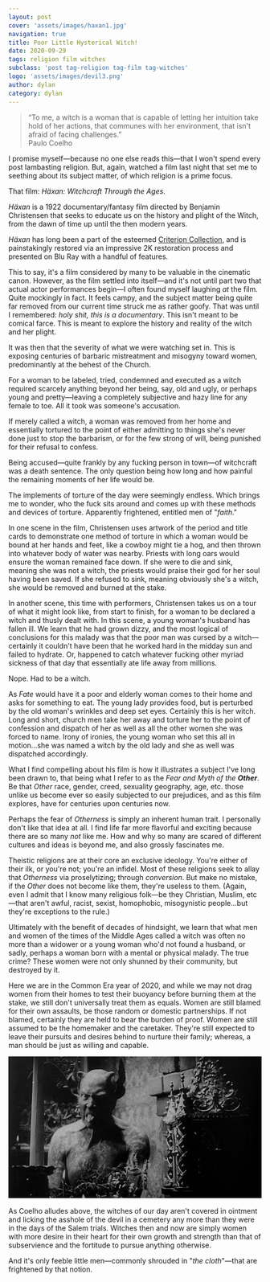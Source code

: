 ```yaml
---
layout: post
cover: 'assets/images/haxan1.jpg'
navigation: true
title: Poor Little Hysterical Witch!
date: 2020-09-29
tags: religion film witches
subclass: 'post tag-religion tag-film tag-witches' 
logo: 'assets/images/devil3.png'
author: dylan
category: dylan
---
```


> “To me, a witch is a woman that is capable of letting her intuition take hold of her actions, that communes with her environment, that isn't afraid of facing challenges.”  
> Paulo Coelho

I promise myself&mdash;because no one else reads this&mdash;that I won't spend every post lambasting religion. But, again, watched a film last night that set me to seething about its subject matter, of which religion is a prime focus.

That film: _H&auml;xan: Witchcraft Through the Ages_.

_H&auml;xan_ is a 1922 documentary/fantasy film directed by Benjamin Christensen that seeks to educate us on the history and plight of the Witch, from the dawn of time up until the then modern years.

_H&auml;xan_ has long been a part of the esteemed [Criterion Collection](https://criterion.com), and is painstakingly restored via an impressive 2K restoration process and presented on Blu Ray with a handful of features.

This to say, it's a film considered by many to be valuable in the cinematic canon. However, as the film settled into itself&mdash;and it's not until part two that actual actor performances begin&mdash;I often found myself laughing _at_ the film. Quite mockingly in fact. It feels campy, and the subject matter being quite far removed from our current time struck me as rather goofy. That was until I remembered: _holy shit, this is a documentary_. This isn't meant to be comical farce. This is meant to explore the history and reality of the witch and her plight.

It was then that the severity of what we were watching set in. This is exposing centuries of barbaric mistreatment and misogyny toward women, predominantly at the behest of the Church.

For a woman to be labeled, tried, condemned and executed as a witch required scarcely anything beyond her being, say, old and ugly, or perhaps young and pretty&mdash;leaving a completely subjective and hazy line for any female to toe. All it took was someone's accusation.

If merely called a witch, a woman was removed from her home and essentially tortured to the point of either admitting to things she's never done just to stop the barbarism, or for the few strong of will, being punished for their refusal to confess.

Being accused&mdash;quite frankly by any fucking person in town&mdash;of witchcraft was a death sentence. The only question being how long and how painful the remaining moments of her life would be.

The implements of torture of the day were seemingly endless. Which brings me to wonder, who the fuck sits around and comes up with these methods and devices of torture. Apparently frightened, entitled men of "_faith_."

In one scene in the film, Christensen uses artwork of the period and title cards to demonstrate one method of torture in which a woman would be bound at her hands and feet, like a cowboy might tie a hog, and then thrown into whatever body of water was nearby. Priests with long oars would ensure the woman remained face down. If she were to die and sink, meaning she was not a witch, the priests would praise their god for her soul having been saved. If she refused to sink, meaning obviously she's a witch, she would be removed and burned at the stake.

In another scene, this time with performers, Christensen takes us on a tour of what it might look like, from start to finish, for a woman to be declared a witch and thusly dealt with. In this scene, a young woman's husband has fallen ill. We learn that he had grown dizzy, and the most logical of conclusions for this malady was that the poor man was cursed by a witch&mdash;certainly it couldn't have been that he worked hard in the midday sun and failed to hydrate. Or, happened to catch whatever fucking other myriad sickness of that day that essentially ate life away from millions.

Nope. Had to be a witch.

As _Fate_ would have it a poor and elderly woman comes to their home and asks for something to eat. The young lady provides food, but is perturbed by the old woman's wrinkles and deep set eyes. Certainly this is her witch. Long and short, church men take her away and torture her to the point of confession and dispatch of her as well as all the other women she was forced to name. Irony of ironies, the young woman who set this all in motion...she was named a witch by the old lady and she as well was dispatched accordingly.

What I find compelling about his film is how it illustrates a subject I've long been drawn to, that being what I refer to as the _Fear and Myth of the **Other**_. Be that _Other_ race, gender, creed, sexuality geography, age, etc. those unlike us become ever so easily subjected to our prejudices, and as this film explores, have for centuries upon centuries now.

Perhaps the fear of _Otherness_ is simply an inherent human trait. I personally don't like that idea at all. I find life far more flavorful and exciting because there are so many _not_ like me. How and why so many are scared of different cultures and ideas is beyond me, and also grossly fascinates me.

Theistic religions are at their core an exclusive ideology. You're either of their ilk, or you're not; you're an infidel. Most of these religions seek to allay that _Otherness_ via proselytizing; through _conversion_.  But make no mistake, if the _Other_ does not become like them, they're useless to them. (Again, even I admit that I know many religious folk&mdash;be they Christian, Muslim, etc&mdash;that aren't awful, racist, sexist, homophobic, misogynistic people...but they're exceptions to the rule.)

Ultimately with the benefit of decades of hindsight, we learn that what men and women of the times of the Middle Ages called a witch was often no more than a widower or a young woman who'd not found a husband, or sadly, perhaps a woman born with a mental or physical malady. The true crime? These women were not only shunned by their community, but destroyed by it.

Here we are in the Common Era year of 2020, and while we may not drag women from their homes to test their buoyancy before burning them at the stake, we still don't universally treat them as equals. Women are still blamed for their own assaults, be those random or domestic partnerships. If not blamed, certainly they are held to bear the burden of proof. Women are still assumed to be the homemaker and the caretaker. They're still expected to leave their pursuits and desires behind to nurture their family; whereas, a man should be just as willing and capable.

![That tonguey devil...](/assets/images/haxan2.jpg)

As Coelho alludes above, the witches of our day aren't covered in ointment and licking the asshole of the devil in a cemetery any more than they were in the days of the Salem trials. Witches then and now are simply women with more desire in their heart for their own growth and strength than that of subservience and the fortitude to pursue anything otherwise.

And it's only feeble little men&mdash;commonly shrouded in "_the cloth_"&mdash;that are frightened by that notion.